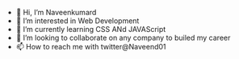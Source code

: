 - 👋 Hi, I’m Naveenkumard
- 👀 I’m interested in Web Development
- 🌱 I’m currently learning CSS ANd JAVAScript
- 💞️ I’m looking to collaborate on any company to builed my career
- 📫 How to reach me with twitter@Naveend01

<!---
Naveenans7/Naveenans7 is a ✨ special ✨ repository because its `README.md` (this file) appears on your GitHub profile.
You can click the Preview link to take a look at your changes.
--->
